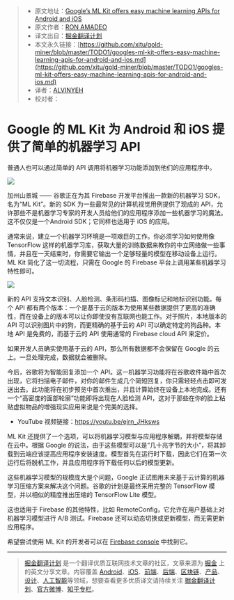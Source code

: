 > * 原文地址：[Google’s ML Kit offers easy machine learning APIs for Android and iOS](https://arstechnica.com/gadgets/2018/05/googles-ml-kit-offers-easy-machine-learning-apis-for-android-and-ios/)
> * 原文作者：[RON AMADEO](https://arstechnica.com/author/ronamadeo/)
> * 译文出自：[掘金翻译计划](https://github.com/xitu/gold-miner)
> * 本文永久链接：[https://github.com/xitu/gold-miner/blob/master/TODO1/googles-ml-kit-offers-easy-machine-learning-apis-for-android-and-ios.md](https://github.com/xitu/gold-miner/blob/master/TODO1/googles-ml-kit-offers-easy-machine-learning-apis-for-android-and-ios.md)
> * 译者：[ALVINYEH](https://github.com/ALVINYEH)
> * 校对者：

# Google 的 ML Kit 为 Android 和 iOS 提供了简单的机器学习 API

普通人也可以通过简单的 API 调用将机器学习功能添加到他们的应用程序中。

![](https://cdn.arstechnica.net/wp-content/uploads/2018/05/social-1-800x400.png)

加州山景城 —— 谷歌正在为其 Firebase 开发平台推出一款新的机器学习 SDK，名为“ML Kit”。新的 SDK 为一些最常见的计算机视觉用例提供了现成的 API，允许那些不是机器学习专家的开发人员给他们的应用程序添加一些机器学习的魔法。这不仅仅是一个Android SDK；它同样也适用于 iOS 的应用。

通常来说，建立一个机器学习环境是一项艰巨的工作。你必须学习如何使用像 TensorFlow 这样的机器学习库，获取大量的训练数据来教你的中立网络做一些事情，并且在一天结束时，你需要它输出一个足够轻量的模型在移动设备上运行。ML Kit 简化了这一切流程，只需在 Google 的 Firebase 平台上调用某些机器学习特性即可。

![](https://cdn.arstechnica.net/wp-content/uploads/2018/05/Introducing_ML_Kit_Embarg-001-980x628.jpg)

新的 API 支持文本识别、人脸检测、条形码扫描、图像标记和地标识别功能。每个 API 都有两个版本：一个是基于云的版本为使用某些数据提供了更高的准确性，而在设备上的版本可以让你即使没有互联网也能工作。对于照片，本地版本的 API 可以识别图片中的狗，而更精确的基于云的 API 可以确定特定的狗品种。本地 API 是免费的，而基于云的 API 使用通常的 Firebase cloud API 来定价。

如果开发人员确实使用基于云的 API，那么所有数据都不会保留在 Google 的云上。一旦处理完成，数据就会被删除。

今后，谷歌将为智能回复添加一个 API。这一机器学习功能将在谷歌收件箱中首次出现，它将扫描电子邮件，对你的邮件生成几个简短回复，你只需轻轻点击即可发送出去。此功能将在初步预览中首次推出，并且计算始终在设备上本地完成。还有一个“高密度的面部轮廓”功能即将出现在人脸检测 API，这对于那些在你的脸上粘贴虚拟物品的增强现实应用来说是个完美的选择。

* YouTube 视频链接：https://youtu.be/ejrn_JHksws

ML Kit 还提供了一个选项，可以将机器学习模型与应用程序解耦，并将模型存储在云中。根据 Google 的说法，由于这些模型可以是“几十兆字节的大小”，将其卸载到云端应该提高应用程序安装速度。模型首先在运行时下载，因此它们在第一次运行后将脱机工作，并且应用程序将下载任何以后的模型更新。

这些机器学习模型的规模庞大是个问题，Google 正试图用未来基于云计算的机器学习压缩方案来解决这个问题。谷歌的计划是最终采用完整的 TensorFlow 模型，并以相似的精度推出压缩的 TensorFlow Lite 模型。

这也适用于 Firebase 的其他特性，比如 RemoteConfig，它允许在用户基础上对机器学习模型进行 A/B 测试。Firebase 还可以动态切换或更新模型，而无需更新应用程序。

希望尝试使用 ML Kit 的开发者可以在 [Firebase console](https://console.firebase.google.com/u/0/project/_/ml?pli=1) 中找到它。


---

> [掘金翻译计划](https://github.com/xitu/gold-miner) 是一个翻译优质互联网技术文章的社区，文章来源为 [掘金](https://juejin.im) 上的英文分享文章。内容覆盖 [Android](https://github.com/xitu/gold-miner#android)、[iOS](https://github.com/xitu/gold-miner#ios)、[前端](https://github.com/xitu/gold-miner#前端)、[后端](https://github.com/xitu/gold-miner#后端)、[区块链](https://github.com/xitu/gold-miner#区块链)、[产品](https://github.com/xitu/gold-miner#产品)、[设计](https://github.com/xitu/gold-miner#设计)、[人工智能](https://github.com/xitu/gold-miner#人工智能)等领域，想要查看更多优质译文请持续关注 [掘金翻译计划](https://github.com/xitu/gold-miner)、[官方微博](http://weibo.com/juejinfanyi)、[知乎专栏](https://zhuanlan.zhihu.com/juejinfanyi)。
